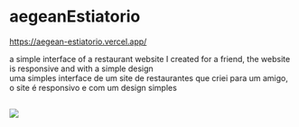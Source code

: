 # aegeanEstiatorio
https://aegean-estiatorio.vercel.app/

a simple interface of a restaurant website I created for a friend, the website is responsive and with a simple design <br>
uma simples interface de um site de restaurantes que criei para um amigo, o site é responsivo e com um design simples 
##
<img src="https://cdn.discordapp.com/attachments/943915559098130472/1011710470958366870/aegean.png">

